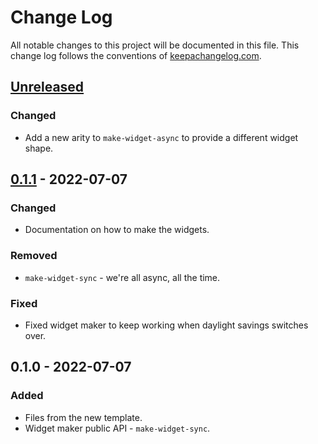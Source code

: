 # Change Log
All notable changes to this project will be documented in this file. This change log follows the conventions of [keepachangelog.com](http://keepachangelog.com/).

## [Unreleased]
### Changed
- Add a new arity to `make-widget-async` to provide a different widget shape.

## [0.1.1] - 2022-07-07
### Changed
- Documentation on how to make the widgets.

### Removed
- `make-widget-sync` - we're all async, all the time.

### Fixed
- Fixed widget maker to keep working when daylight savings switches over.

## 0.1.0 - 2022-07-07
### Added
- Files from the new template.
- Widget maker public API - `make-widget-sync`.

[Unreleased]: https://github.com/your-name/clojure-api/compare/0.1.1...HEAD
[0.1.1]: https://github.com/your-name/clojure-api/compare/0.1.0...0.1.1
